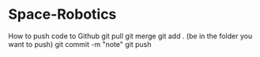 # Space-Robotics




How to push code to Github
git pull
git merge
git add .     (be in the folder you want to push)
git commit -m "note"
git push